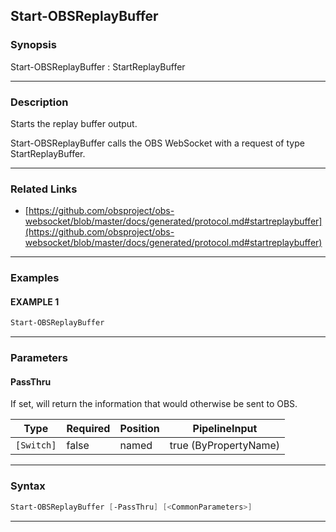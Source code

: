 Start-OBSReplayBuffer
---------------------
### Synopsis
Start-OBSReplayBuffer : StartReplayBuffer

---
### Description

Starts the replay buffer output.


Start-OBSReplayBuffer calls the OBS WebSocket with a request of type StartReplayBuffer.

---
### Related Links
* [https://github.com/obsproject/obs-websocket/blob/master/docs/generated/protocol.md#startreplaybuffer](https://github.com/obsproject/obs-websocket/blob/master/docs/generated/protocol.md#startreplaybuffer)



---
### Examples
#### EXAMPLE 1
```PowerShell
Start-OBSReplayBuffer
```

---
### Parameters
#### **PassThru**

If set, will return the information that would otherwise be sent to OBS.






|Type      |Required|Position|PipelineInput        |
|----------|--------|--------|---------------------|
|`[Switch]`|false   |named   |true (ByPropertyName)|



---
### Syntax
```PowerShell
Start-OBSReplayBuffer [-PassThru] [<CommonParameters>]
```
---
